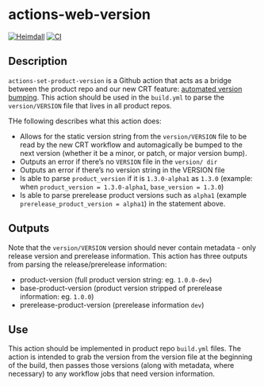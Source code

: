 # actions-web-version
[![Heimdall](https://heimdall.hashicorp.services/api/v1/assets/actions-set-product-version/badge.svg?key=195370081cbf50568fa41066c157e122a929e253ffa3f7e9b377c73433d31061)](https://heimdall.hashicorp.services/site/assets/actions-set-product-version) [![CI](https://github.com/hashicorp/actions-set-product-version/actions/workflows/lint.yml/badge.svg)](https://github.com/hashicorp/actions-set-product-version/actions/workflows/lint.yml)

## Description
`actions-set-product-version` is a Github action that acts as a bridge between the product repo and our new CRT feature: [automated version bumping](https://github.com/hashicorp/bob/commit/6813d9757c644679193a0af317e99570ac8cc848). This action should be used in the `build.yml` to parse the `version/VERSION` file that lives in all product repos. 

THe following describes what this action does: 

-  Allows for the static version string from the `version/VERSION` file to be read by the new CRT workflow and automagically be bumped to the next version (whether it be a minor, or patch, or major version bump). 
- Outputs an error if there’s no `VERSION` file in the `version/ dir`
- Outputs an error if there’s no version string in the VERSION file
- Is able to parse `product_version` if it is `1.3.0-alpha1` as `1.3.0` (example: when `product_version = 1.3.0-alpha1`, `base_version = 1.3.0`)
- Is able to parse prerelease product versions such as `alpha1` (example `prerelease_product_version = alpha1`) in the statement above.  

## Outputs
Note that the `version/VERSION` version should never contain metadata - only release version and prerelease information. 
This action has three outputs from parsing the release/prerelease information:
- product-version (full product version string: eg. `1.0.0-dev`)
- base-product-version (product version stripped of prerelease information: eg. `1.0.0`)
- prerelease-product-version (prerelease information `dev`)

## Use
This action should be implemented in product repo `build.yml` files. The action is intended to grab the version from the version file at the beginning of the build, then passes those versions (along with metadata, where necessary) to any workflow jobs that need version information. 

